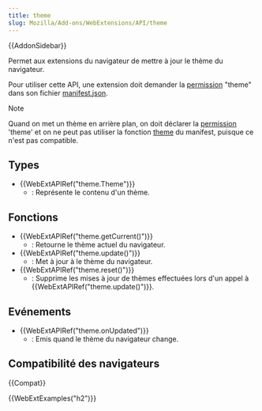 ```yaml
---
title: theme
slug: Mozilla/Add-ons/WebExtensions/API/theme
---
```


{{AddonSidebar}}

Permet aux extensions du navigateur de mettre à jour le thème du navigateur.

Pour utiliser cette API, une extension doit demander la [permission](/fr/docs/Mozilla/Add-ons/WebExtensions/manifest.json/permissions) "theme" dans son fichier [manifest.json](/fr/docs/Mozilla/Add-ons/WebExtensions/manifest.json).

> [!NOTE]
> Quand on met un thème en arrière plan, on doit déclarer la [permission](/fr/docs/Mozilla/Add-ons/WebExtensions/manifest.json/permissions) 'theme' et on ne peut pas utiliser la fonction [theme](/fr/docs/Mozilla/Add-ons/WebExtensions/manifest.json/theme) du manifest, puisque ce n'est pas compatible.

## Types

- {{WebExtAPIRef("theme.Theme")}}
  - : Représente le contenu d'un thème.

## Fonctions

- {{WebExtAPIRef("theme.getCurrent()")}}
  - : Retourne le thème actuel du navigateur.
- {{WebExtAPIRef("theme.update()")}}
  - : Met à jour à le thème du navigateur.
- {{WebExtAPIRef("theme.reset()")}}
  - : Supprime les mises à jour de thèmes effectuées lors d'un appel à {{WebExtAPIRef("theme.update()")}}.

## Evénements

- {{WebExtAPIRef("theme.onUpdated")}}
  - : Emis quand le thème du navigateur change.

## Compatibilité des navigateurs

{{Compat}}

{{WebExtExamples("h2")}}

